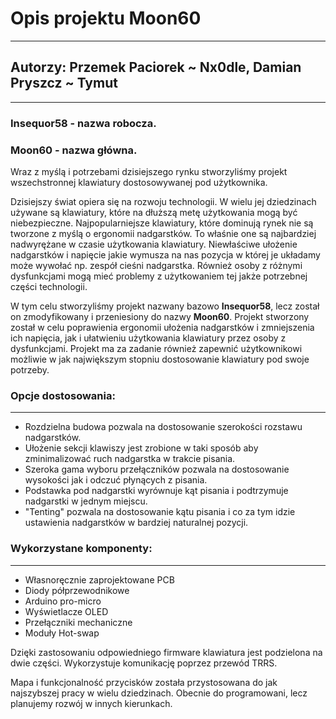 # Opis projektu Moon60

---

## Autorzy: Przemek Paciorek ~ Nx0dle, Damian Pryszcz ~ Tymut

---
### Insequor58 - nazwa robocza.

### Moon60 - nazwa główna.

Wraz z myślą i potrzebami dzisiejszego rynku stworzyliśmy projekt wszechstronnej klawiatury dostosowywanej pod użytkownika.

Dzisiejszy świat opiera się na rozwoju technologii. W wielu jej dziedzinach używane są klawiatury, które na dłuższą metę użytkowania mogą być niebezpieczne. Najpopularniejsze klawiatury, które dominują rynek nie są tworzone z myślą o ergonomii nadgarstków. To właśnie one są najbardziej nadwyrężane w czasie użytkowania klawiatury. Niewłaściwe ułożenie nadgarstków i napięcie jakie wymusza na nas pozycja w której je układamy może wywołać np. zespół cieśni nadgarstka. Również osoby z różnymi dysfunkcjami mogą mieć problemy z użytkowaniem tej jakże potrzebnej części technologii.

W tym celu stworzyliśmy projekt nazwany bazowo **Insequor58**, lecz został on zmodyfikowany i przeniesiony do nazwy **Moon60**. Projekt stworzony został w celu poprawienia ergonomii ułożenia nadgarstków i zmniejszenia ich napięcia, jak i ułatwieniu użytkowania klawiatury przez osoby z dysfunkcjami. Projekt ma za zadanie również zapewnić użytkownikowi możliwie w jak największym stopniu dostosowanie klawiatury pod swoje potrzeby.

### Opcje dostosowania:

---

- Rozdzielna budowa pozwala na dostosowanie szerokości rozstawu nadgarstków.
- Ułożenie sekcji klawiszy jest zrobione w taki sposób aby zminimalizować ruch nadgarstka w trakcie pisania.
- Szeroka gama wyboru przełączników pozwala na dostosowanie wysokości jak i odczuć płynących z pisania.
- Podstawka pod nadgarstki wyrównuje kąt pisania i podtrzymuje nadgarstki w jednym miejscu.
- "Tenting" pozwala na dostosowanie kątu pisania i co za tym idzie ustawienia nadgarstków w bardziej naturalnej pozycji.

### Wykorzystane komponenty:

---

- Własnoręcznie zaprojektowane PCB
- Diody półprzewodnikowe
- Arduino pro-micro
- Wyświetlacze OLED
- Przełączniki mechaniczne
- Moduły Hot-swap

Dzięki zastosowaniu odpowiedniego firmware klawiatura jest podzielona na dwie części. Wykorzystuje komunikację poprzez przewód TRRS.

Mapa i funkcjonalność przycisków została przystosowana do jak najszybszej pracy w wielu dziedzinach. Obecnie do programowani, lecz planujemy rozwój w innych kierunkach.
